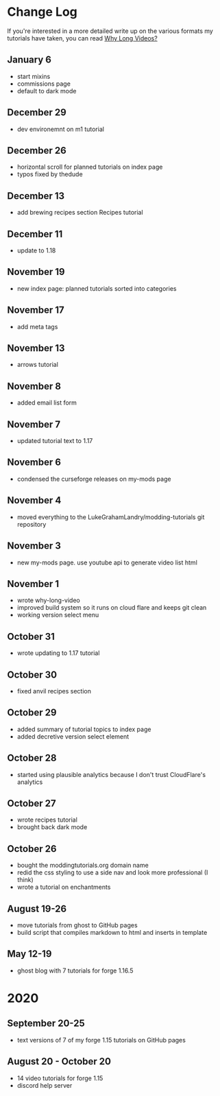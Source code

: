 # Change Log

If you're interested in a more detailed write up on the various formats my tutorials have taken, you can read [Why Long Videos?](why-long-video)

## January 6
- start mixins
- commissions page
- default to dark mode

## December 29
- dev environemnt on m1 tutorial 

## December 26
- horizontal scroll for planned tutorials on index page
- typos fixed by thedude

## December 13
- add brewing recipes section Recipes tutorial

## December 11
- update to 1.18

## November 19
- new index page: planned tutorials sorted into categories 

## November 17
- add meta tags 

## November 13
- arrows tutorial 

## November 8 
- added email list form 

## November 7
- updated tutorial text to 1.17

## November 6
- condensed the curseforge releases on my-mods page

## November 4
- moved everything to the LukeGrahamLandry/modding-tutorials git repository

## November 3
- new my-mods page. use youtube api to generate video list html

## November 1
- wrote why-long-video
- improved build system so it runs on cloud flare and keeps git clean
- working version select menu

## October 31
- wrote updating to 1.17 tutorial

## October 30
- fixed anvil recipes section

## October 29
- added summary of tutorial topics to index page 
- added decretive version select element

## October 28
- started using plausible analytics because I don't trust CloudFlare's analytics 

## October 27
- wrote recipes tutorial
- brought back dark mode

## October 26
- bought the moddingtutorials.org domain name
- redid the css styling to use a side nav and look more professional (I think)
- wrote a tutorial on enchantments

## August 19-26
- move tutorials from ghost to GitHub pages
- build script that compiles markdown to html and inserts in template 

## May 12-19
- ghost blog with 7 tutorials for forge 1.16.5

# 2020

## September 20-25
- text versions of 7 of my forge 1.15 tutorials on GitHub pages

## August 20 - October 20
- 14 video tutorials for forge 1.15
- discord help server